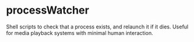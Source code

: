 # processWatcher
Shell scripts to check that a process exists, and relaunch it if it dies. Useful for media playback systems with minimal human interaction.
